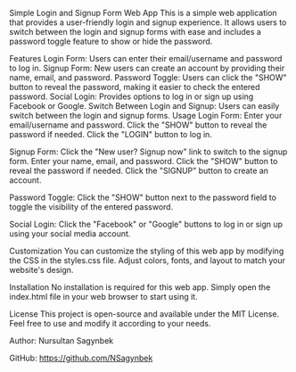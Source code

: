 Simple Login and Signup Form Web App
This is a simple web application that provides a user-friendly login and signup experience. It allows users to switch between the login and signup forms with ease and includes a password toggle feature to show or hide the password.

Features
Login Form: Users can enter their email/username and password to log in.
Signup Form: New users can create an account by providing their name, email, and password.
Password Toggle: Users can click the "SHOW" button to reveal the password, making it easier to check the entered password.
Social Login: Provides options to log in or sign up using Facebook or Google.
Switch Between Login and Signup: Users can easily switch between the login and signup forms.
Usage
Login Form: Enter your email/username and password. Click the "SHOW" button to reveal the password if needed. Click the "LOGIN" button to log in.

Signup Form: Click the "New user? Signup now" link to switch to the signup form. Enter your name, email, and password. Click the "SHOW" button to reveal the password if needed. Click the "SIGNUP" button to create an account.

Password Toggle: Click the "SHOW" button next to the password field to toggle the visibility of the entered password.

Social Login: Click the "Facebook" or "Google" buttons to log in or sign up using your social media account.

Customization
You can customize the styling of this web app by modifying the CSS in the styles.css file. Adjust colors, fonts, and layout to match your website's design.

Installation
No installation is required for this web app. Simply open the index.html file in your web browser to start using it.

License
This project is open-source and available under the MIT License. Feel free to use and modify it according to your needs.

Author: Nursultan Sagynbek

GitHub: https://github.com/NSagynbek
